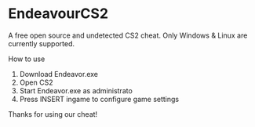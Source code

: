 # EndeavourCS2
A free open source and undetected CS2 cheat. Only Windows & Linux are currently supported.

How to use

1. Download Endeavor.exe
2. Open CS2
3. Start Endeavor.exe as administrato
4. Press INSERT ingame to configure game settings

Thanks for using our cheat!
